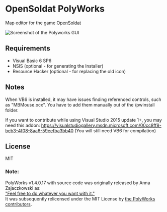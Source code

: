 OpenSoldat PolyWorks
================

Map editor for the game [OpenSoldat](https://github.com/opensoldat/opensoldat)

![Screenshot of the Polyworks GUI](/img/screenshot.jpg?raw=true "OpenSoldat Polyworks")

Requirements
------------
* Visual Basic 6 SP6
* NSIS (optional - for generating the Installer)
* Resource Hacker (optional - for replacing the old icon)

Notes
-----
When VB6 is installed, it may have issues finding referenced controls, such as "MBMouse.ocx".
You have to add them manually out of the /pwinstall folder.

If you want to contribute while using Visual Studio 2015 update 1+, you may need this addon:
https://visualstudiogallery.msdn.microsoft.com/00cc8ff8-beb3-4f08-8aa6-59eefba3bb40
(You will still need VB6 for compilation)

License
-------
MIT

### Note:
PolyWorks v1.4.0.17 with source code was originally released by Anna Zajaczkowski as:  
["Feel free to do whatever you want with it."](https://web.archive.org/web/20191012125637/https://forums.soldat.pl/index.php?topic=174.msg214342)  
It was subsequently relicensed under the MIT License by [the PolyWorks contributors](https://web.archive.org/web/20220710122849/https://github.com/opensoldat/polyworks/issues/8).  

